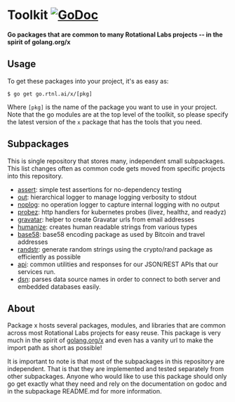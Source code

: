 # Toolkit [![GoDoc](https://godoc.org/go.rtnl.ai/x?status.svg)](https://godoc.org/go.rtnl.ai/x)

**Go packages that are common to many Rotational Labs projects -- in the spirit of golang.org/x**

## Usage

To get these packages into your project, it's as easy as:

    $ go get go.rtnl.ai/x/[pkg]

Where `[pkg]` is the name of the package you want to use in your project. Note that the go modules are at the top level of the toolkit, so please specify the latest version of the `x` package that has the tools that you need.

## Subpackages

This is single repository that stores many, independent small subpackages. This list changes often as common code gets moved from specific projects into this repository.

- [assert](https://go.rtnl.ai/x/assert): simple test assertions for no-dependency testing
- [out](https://go.rtnl.ai/x/out): hierarchical logger to manage logging verbosity to stdout
- [noplog](https://go.rtnl.ai/x/noplog): no operation logger to capture internal logging with no output
- [probez](https://go.rtnl.ai/x/probez): http handlers for kubernetes probes (livez, healthz, and readyz)
- [gravatar](https://go.rtnl.ai/x/gravatar): helper to create Gravatar urls from email addresses
- [humanize](https://go.rtnl.ai/x/humanize): creates human readable strings from various types
- [base58](https://go.rtnl.ai/x/base58): base58 encoding package as used by Bitcoin and travel addresses
- [randstr](https://go.rtnl.ai/x/randstr): generate random strings using the crypto/rand package as efficiently as possible
- [api](https://go.rtnl.ai/x/api): common utilities and responses for our JSON/REST APIs that our services run.
- [dsn](https://go.rtnl.ai/x/dsn): parses data source names in order to connect to both server and embedded databases easily.

## About

Package x hosts several packages, modules, and libraries that are common across most Rotational Labs projects for easy reuse. This package is very much in the spirit of [golang.org/x](https://godoc.org/-/subrepo) and even has a vanity url to make the import path as short as possible!

It is important to note is that most of the subpackages in this repository are independent. That is that they are implemented and tested separately from other subpackages. Anyone who would like to use this package should only go get exactly what they need and rely on the documentation on godoc and in the subpackage README.md for more information.
